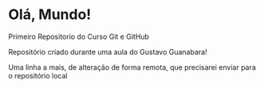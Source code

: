 # Olá, Mundo!
 Primeiro Repositorio do Curso Git e GitHub

 Repositório criado durante uma aula do Gustavo Guanabara!

 Uma linha a mais, de alteração de forma remota, que precisarei enviar para o repositório local
